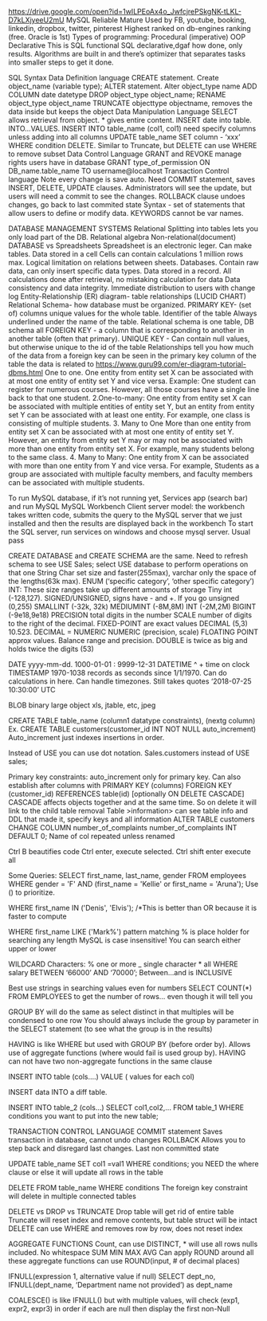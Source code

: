 https://drive.google.com/open?id=1wILPEoAx4o_JwfcjrePSkgNK-tLKL-D7kLXjyeeU2mU
MySQL 
Reliable
Mature
Used by FB, youtube, booking, linkedin, dropbox, twitter, pinterest
Highest ranked on db-engines ranking (free. Oracle is 1st)
Types of programming:
Procedural (imperative)
OOP
Declarative This is SQL
functional
SQL declarative,dgaf how done, only results. Algorithms are built in and there’s optimizer that separates tasks into smaller steps to get it done.

SQL Syntax
Data Definition language
CREATE statement. Create object_name (variable type);
ALTER statement. Alter object_type name ADD COLUMN date datetype
DROP object_type object_name; RENAME object_type object_name
TRUNCATE objecttype objectname, removes the data inside but keeps the object
Data Manipulation Language
SELECT allows retrieval from object. * gives entire content. 
INSERT date into table. INTO...VALUES. INSERT INTO table_name (col1, col1) need specify columns unless adding into all columns
UPDATE table_name SET column - ‘xxx’ WHERE condition
DELETE. Similar to Truncate, but DELETE can use WHERE to remove subset
Data Control Language
GRANT and REVOKE manage rights users have in database
GRANT type_of_permission ON DB_name.table_name TO username@localhost
Transaction Control language
Note every change is save auto. Need COMMIT statement, saves INSERT, DELETE, UPDATE clauses. Administrators will see the update, but users will need a commit to see the changes. 
ROLLBACK clause undoes changes, go back to last commited state
Syntax -  set of statements that allow users  to define or modify data.
KEYWORDS cannot be var names.

DATABASE MANAGEMENT SYSTEMS
Relational
Splitting into tables lets you only load part of the DB. Relational algebra
Non-relational(document)
DATABASE vs Spreadsheets
Spreadsheet is an electronic leger. Can make tables. Data stored in a cell
Cells can contain calculations
1 million rows max. Logical limitation on relations between sheets.
Databases. Contain raw data, can only insert specific data types. Data stored in a record.
All calculations done after retrieval, no mistaking calculation for data
Data consistency and data integrity. Immediate distribution to users with change log
Entity-Relationship (ER) diagram- table relationships (LUCID CHART)
Relational Schema- how database must be organized.
PRIMARY KEY- (set of) columns unique values for the whole table. Identifier of the table
Always underlined under the name of the table. Relational schema is one table, DB schema all
FOREIGN KEY -  a column that is corresponding to another in another table (often that primary).
UNIQUE KEY - Can contain null values, but otherwise unique to the id of the table 
Relationships tell you how much of the data from a foreign key can be seen in the primary key column of the table the data is related to 
https://www.guru99.com/er-diagram-tutorial-dbms.html
One to one. One entity from entity set X can be associated with at most one entity of entity set Y and vice versa.
Example: One student can register for numerous courses. However, all those courses have a single line back to that one student.
2.One-to-many:
One entity from entity set X can be associated with multiple entities of entity set Y, but an entity from entity set Y can be associated with at least one entity.
For example, one class is consisting of multiple students.
3. Many to One
More than one entity from entity set X can be associated with at most one entity of entity set Y. However, an entity from entity set Y may or may not be associated with more than one entity from entity set X.
For example, many students belong to the same class.
4. Many to Many:
One entity from X can be associated with more than one entity from Y and vice versa.
For example, Students as a group are associated with multiple faculty members, and faculty members can be associated with multiple students.


To run MySQL database, if it’s not running yet, Services app (search bar) and run MySQL
MySQL Workbench
Client server model: the workbench takes written code, submits the query to the MySQL server that we just installed and then the results are displayed back in the workbench
To start the SQL server, run services on windows and choose mysql server. Usual pass

CREATE DATABASE and CREATE SCHEMA are the same. Need to refresh schema to see
USE Sales; select USE database to perform operations on that one
String  Char set size and faster(255max), varchar only the space of the lengths(63k max). ENUM (‘specific category’, ‘other specific category’)
INT: These size ranges take up different amounts of storage
Tiny int (-128,127). SIGNED/UNSIGNED, signs have - and +. If you go unsigned (0,255)
SMALLINT (-32k, 32k)
MEDIUMINT (-8M,8M)
INT (-2M,2M)
BIGINT (-9e18,9e18)
PRECISION total digits in the number
SCALE number of digits to the right of the decimal.
FIXED-POINT are exact values DECIMAL (5,3) 10.523. DECIMAL = NUMERIC 
	NUMERIC (precision, scale)
FLOATING POINT  approx values. Balance range and precision. DOUBLE is twice as big and holds twice the digits (53)

DATE yyyy-mm-dd. 1000-01-01 : 9999-12-31
DATETIME ^ + time on clock
TIMESTAMP 1970-1038 records as seconds since 1/1/1970. Can do calculations in here. Can handle timezones.  Still takes quotes ‘2018-07-25 10:30:00’ UTC

BLOB binary large object xls, jtable, etc, jpeg

CREATE TABLE table_name (column1 datatype constraints), (nextg column)
Ex. CREATE TABLE customers(customer_id INT NOT NULL auto_increment)
Auto_increment just indexes insertions in order.

Instead of USE you can use dot notation. Sales.customers instead of USE sales;

Primary key constraints: auto_increment only for primary key. Can also establish after columns with PRIMARY KEY (columns)
 FOREIGN KEY (customer_id) REFERENCES table(id) [optionally ON DELETE CASCADE]
CASCADE affects objects together and at the same time. So on delete it will link to the child table removal
Table >information> can see table info and DDL that made it, specify keys and all information
ALTER TABLE customers
CHANGE COLUMN number_of_complaints number_of_complaints INT DEFAULT 0;
			Name of col			repeated unless renamed

Ctrl B beautifies code
Ctrl enter, execute selected. Ctrl shift enter execute all

Some Queries:
SELECT 
    first_name, last_name, gender
FROM
    employees
WHERE gender = 'F' AND (first_name = 'Kellie' or first_name = 'Aruna');
Use () to prioritize. 

WHERE first_name IN ('Denis', 'Elvis'); /*This is better than OR because it is faster to compute

WHERE first_name LIKE ('Mark%')  pattern matching % is place holder for searching any length
MySQL is case insensitive! You can search either upper or lower

WILDCARD Characters: % one or more   	_ single character  	* all
WHERE salary BETWEEN ‘66000’ AND ‘70000’;  Between...and is INCLUSIVE

Best use strings in searching values even for numbers
SELECT COUNT(*) FROM EMPLOYEES to get the number of rows… even though it will tell you

GROUP BY will do the same as select distinct in that multiples will be condensed to one row
You should always include the group by parameter in the SELECT statement (to see what the group is in the results)

HAVING is like WHERE but used with GROUP BY (before order by).  Allows use of aggregate functions (where would fail is used group by). HAVING can not have two non-aggregate functions in the same clause

INSERT INTO table (cols….) VALUE ( values for each col)

INSERT data INTO a diff table.

INSERT INTO table_2 (cols…)
SELECT col1,col2,...
FROM table_1
WHERE conditions you want to put into the new table;

TRANSACTION CONTROL LANGUAGE
COMMIT statement
	Saves transaction in database, cannot undo changes
ROLLBACK 
	Allows you to step back and disregard last changes. Last non committed state

UPDATE table_name
SET col1 =val1
WHERE conditions;  you NEED the where clause or else it will update all rows in the table

DELETE FROM table_name
WHERE conditions
The foreign key constraint  will delete in multiple connected tables

DELETE vs DROP vs TRUNCATE
Drop table will get rid of entire table
Truncate will reset index and remove contents, but table struct will be intact
DELETE can use WHERE and removes row by row, does not reset index


AGGREGATE FUNCTIONS
Count, can use DISTINCT, * will use all rows nulls included. No whitespace
SUM
MIN
MAX
AVG
Can apply ROUND around all these aggregate functions can use 
ROUND(input, # of decimal places)


IFNULL(expression 1, alternative value if null)
	SELECT dept_no,  IFNULL(dept_name, ‘Department name not provided’) as dept_name

COALESCE() is like IFNULL() but with multiple values, will check (exp1, expr2, expr3) in order if each are null then display the first non-Null
